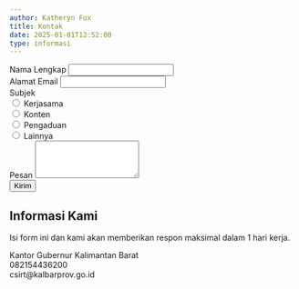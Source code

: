 ```yaml
---
author: Katheryn Fox
title: Kontak
date: 2025-01-01T12:52:00
type: informasi
---
```


<section class="relative bg-white p-8 rounded-xl border-2 border-gray-300 shadow-lg mx-auto max-w-4xl">
    <div class="absolute top-0 right-0 bottom-0 w-1/3 bg-customYellow rounded-r-xl hidden md:block"></div>
    <div class="p-2 w-full max-w-4xl flex flex-col md:flex-row relative z-10">
        <!-- Kotak Putih -->
        <div class="w-full md:w-2/3 p-4 mr-4">
            <form id="contactForm" onsubmit="return validateForm(event)">
                <div class="flex flex-col md:flex-row gap-4 mb-4">
                    <div class="w-full">
                        <label for="name" class="block text-lg font-bold text-gray-700">Nama Lengkap</label>
                        <input type="text" id="name" required class="mt-1 block w-full border border-gray-300 rounded-md shadow-sm p-2 focus:ring-green-500 focus:border-green-500">
                    </div>
                    <div class="w-full">
                        <label for="email" class="block text-lg font-bold text-gray-700">Alamat Email</label>
                        <input type="email" id="email" required class="mt-1 block w-full border border-gray-300 rounded-md shadow-sm p-2 focus:ring-green-500 focus:border-green-500">
                    </div>
                </div>
                <div class="mb-4">
                    <label class="block text-lg font-bold text-gray-700">Subjek</label>
                    <div class="grid grid-cols-2 gap-4 mt-2">
                        <div class="flex items-center">
                            <input type="radio" id="kerjasama" name="subjek" value="Kerjasama" required class="h-4 w-4 text-green-600 border-gray-300 focus:ring-green-500">
                            <label for="kerjasama" class="ml-2 block text-sm text-gray-700">Kerjasama</label>
                        </div>
                        <div class="flex items-center">
                            <input type="radio" id="konten" name="subjek" value="Konten" class="h-4 w-4 text-green-600 border-gray-300 focus:ring-green-500">
                            <label for="konten" class="ml-2 block text-sm text-gray-700">Konten</label>
                        </div>
                        <div class="flex items-center">
                            <input type="radio" id="pengaduan" name="subjek" value="Pengaduan" class="h-4 w-4 text-green-600 border-gray-300 focus:ring-green-500">
                            <label for="pengaduan" class="ml-2 block text-sm text-gray-700">Pengaduan</label>
                        </div>
                        <div class="flex items-center">
                            <input type="radio" id="lainnya" name="subjek" value="Lainnya" class="h-4 w-4 text-green-600 border-gray-300 focus:ring-green-500">
                            <label for="lainnya" class="ml-2 block text-sm text-gray-700">Lainnya</label>
                        </div>
                    </div>
                </div>
                <div class="mb-4">
                    <label for="message" class="block text-lg font-bold text-gray-700">Pesan</label>
                    <textarea id="message" rows="4" required class="mt-1 block w-full border border-gray-300 rounded-md shadow-sm p-2 focus:ring-green-500 focus:border-green-500 resize-none"></textarea>
                </div>
                <button type="submit" class="w-full bg-customGreen text-white py-2 rounded-md hover:bg-green-700">Kirim</button>
            </form>
        </div>
        <!-- Kotak Hijau -->
        <div class="w-full md:w-1/2 bg-customGreen text-white p-4 mt-4 md:mt-0 md:ml-4 relative z-20">
            <h2 class="text-lg font-bold mb-2">Informasi Kami</h2>
            <p class="mb-4 font-medium text-sm">Isi form ini dan kami akan memberikan respon maksimal dalam 1 hari kerja.</p>
            <div class="flex items-center mb-2">
                <i class="fas fa-map-marker-alt mr-2 text-xl"></i>
                <span class="font-medium text-sm">Kantor Gubernur Kalimantan Barat</span>
            </div>
            <div class="flex items-center mb-2">
                <i class="fas fa-phone-alt mr-2 text-xl"></i>
                <span class="font-medium text-sm">082154436200</span>
            </div>
            <div class="flex items-center mb-4">
                <i class="fas fa-envelope mr-2 text-xl"></i>
                <span class="font-medium text-sm">csirt@kalbarprov.go.id</span>
            </div>
            <div class="flex flex-wrap gap-3 justify-center">
                <a href="https://www.youtube.com/@DiskominfoProvKalbar" target="_blank" class="text-customGreen hover:text-green-800 w-10 h-10 rounded-full bg-white flex items-center justify-center flex-shrink-0">
                    <i class="fab fa-youtube text-2xl"></i>
                </a>
                <a href="https://www.facebook.com/Diskominfoprovkalbar" target="_blank" class="text-customGreen hover:text-green-800 w-10 h-10 rounded-full bg-white flex items-center justify-center flex-shrink-0">
                    <i class="fab fa-facebook text-2xl"></i>
                </a>
                <a href="https://www.tiktok.com/@diskominfo.kalbar" target="_blank" class="text-customGreen hover:text-green-800 w-10 h-10 rounded-full bg-white flex items-center justify-center flex-shrink-0">
                    <i class="fab fa-tiktok text-2xl"></i>
                </a>
                <a href="https://x.com/KominfoKalbar" target="_blank" class="text-customGreen hover:text-green-800 w-10 h-10 rounded-full bg-white flex items-center justify-center flex-shrink-0">
                    <i class="fab fa-twitter text-2xl"></i>
                </a>
                <a href="https://www.instagram.com/diskominfo.kalbar/" target="_blank" class="text-customGreen hover:text-green-800 w-10 h-10 rounded-full bg-white flex items-center justify-center flex-shrink-0">
                    <i class="fab fa-instagram text-2xl"></i>
                </a>
            </div>
        </div>
    </div>
</section>

<script>
function validateForm(event) {
    event.preventDefault();
    
    const name = document.getElementById('name').value;
    const email = document.getElementById('email').value;
    const message = document.getElementById('message').value;
    const subjekRadios = document.getElementsByName('subjek');
    let selectedSubjek = '';
    
    for (let radio of subjekRadios) {
        if (radio.checked) {
            selectedSubjek = radio.value;
            break;
        }
    }
    
    if (!name || !email || !message || !selectedSubjek) {
        alert('Mohon lengkapi semua field yang diperlukan');
        return false;
    }
    
    // Membuat mailto link dengan data form
    const mailtoLink = `mailto:csirt@kalbarprov.go.id?subject=${encodeURIComponent(selectedSubjek)}&body=${encodeURIComponent(`Nama: ${name}\nEmail: ${email}\n\nPesan:\n${message}`)}`;
    
    // Membuka email client
    window.location.href = mailtoLink;
    return false;
}
</script>
